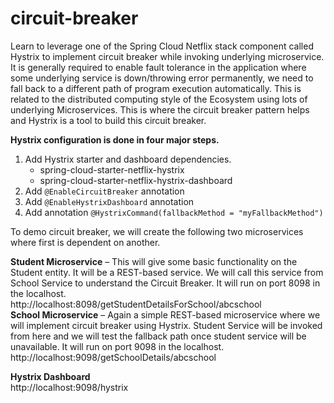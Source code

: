 # circuit-breaker
Learn to leverage one of the Spring Cloud Netflix stack component called Hystrix to implement circuit breaker while invoking underlying microservice. It is generally required to enable fault tolerance in the application where some underlying service is down/throwing error permanently, we need to fall back to a different path of program execution automatically. This is related to the distributed computing style of the Ecosystem using lots of underlying Microservices. This is where the circuit breaker pattern helps and Hystrix is a tool to build this circuit breaker.

**Hystrix configuration is done in four major steps.**

1. Add Hystrix starter and dashboard dependencies.<br>
    * spring-cloud-starter-netflix-hystrix<br>
    * spring-cloud-starter-netflix-hystrix-dashboard<br>
2. Add `@EnableCircuitBreaker` annotation<br>
3. Add `@EnableHystrixDashboard` annotation<br>
4. Add annotation `@HystrixCommand(fallbackMethod = "myFallbackMethod")`<br>

To demo circuit breaker, we will create the following two microservices where first is dependent on another.<br>

**Student Microservice** – This will give some basic functionality on the Student entity. It will be a REST-based service. We will call this service from School Service to understand the Circuit Breaker. It will run on port 8098 in the localhost.<br>
http://localhost:8098/getStudentDetailsForSchool/abcschool <br>
**School Microservice** – Again a simple REST-based microservice where we will implement circuit breaker using Hystrix. Student Service will be invoked from here and we will test the fallback path once student service will be unavailable. It will run on port 9098 in the localhost.<br>
http://localhost:9098/getSchoolDetails/abcschool <br>

**Hystrix Dashboard**<br>
http://localhost:9098/hystrix